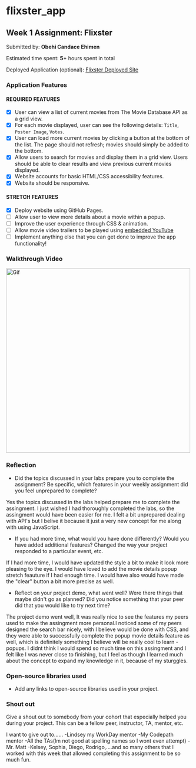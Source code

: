 # flixster_app

## Week 1 Assignment: Flixster

Submitted by: **Obehi Candace Ehimen**

Estimated time spent: **5+** hours spent in total

Deployed Application (optional): [Flixster Deployed Site](https://oehimen1.github.io/flixster_app/)

### Application Features

#### REQUIRED FEATURES

- [X] User can view a list of current movies from The Movie Database API as a grid view.
- [X] For each movie displayed, user can see the following details: `Title`, `Poster Image`, `Votes`.
- [X] User can load more current movies by clicking a button at the bottom of the list. The page should not refresh; movies should simply be added to the bottom.
- [X] Allow users to search for movies and display them in a grid view. Users should be able to clear results and view previous current movies displayed.
- [X] Website accounts for basic HTML/CSS accessibility features.
- [X] Website should be responsive.

#### STRETCH FEATURES

- [X] Deploy website using GitHub Pages. 
- [ ] Allow user to view more details about a movie within a popup.
- [ ] Improve the user experience through CSS & animation.
- [ ] Allow movie video trailers to be played using [embedded YouTube](https://support.google.com/youtube/answer/171780?hl=en)
- [ ] Implement anything else that you can get done to improve the app functionality!

### Walkthrough Video

<!-- copy and paste. Modify height and width if desired. -->
<img src= "http://g.recordit.co/6S67z0DYNf.gif" alt="Gif" width=500 height=500 />



### Reflection

* Did the topics discussed in your labs prepare you to complete the assignment? Be specific, which features in your weekly assignment did you feel unprepared to complete?

Yes the topics discussed in the labs helped prepare me to complete the assingment. I just wished I had thoroughly completed the labs, so the assingment would have been easier for me. I felt a bit unprepared dealing with API's but
I belive it because it just a very new concept for me along with using JavaScript.

* If you had more time, what would you have done differently? Would you have added additional features? Changed the way your project responded to a particular event, etc.
  
 If I had more time, I would have updated the style a bit to make it look more pleasing to the eye. I would have loved to add the movie details popup stretch feauture if I had enough time. I would have also would have made the "clear" button a bit more precise as well.

* Reflect on your project demo, what went well? Were there things that maybe didn't go as planned? Did you notice something that your peer did that you would like to try next time?

The project demo went well, It was really nice to see the features my peers used to make the assingment more personal.I noticed some of my peers designed the search bar nicely, with I believe would be done with CSS, and they were able to successfully complete the popup movie details feature as well, which is definitely something I believe will be really cool to learn - popups.
I didnt think I would spend so much time on this assingment and I felt like I was never close to finishing, but I feel as though I learned much about the concept to expand my knowledge in it, because of my sturggles.


### Open-source libraries used

- Add any links to open-source libraries used in your project.


### Shout out

Give a shout out to somebody from your cohort that especially helped you during your project. This can be a fellow peer, instructor, TA, mentor, etc.

I want to give out to...... 
                    -Lindsey my WorkDay mentor
                    -My Codepath mentor
                    -All the TAs(Im not good at spelling names so I wont even attempt)
                    -Mr. Matt
                    -Kelsey, Sophia, Diego, Rodrigo,....and so many others that I worked with this week that allowed
                    completing this assignment to be so much fun.
